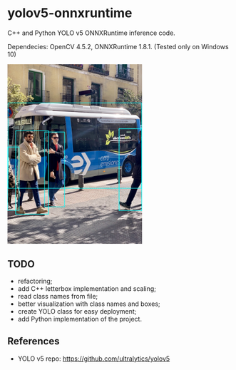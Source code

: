 # yolov5-onnxruntime
C++ and Python YOLO v5 ONNXRuntime inference code.

Dependecies: OpenCV 4.5.2, ONNXRuntime 1.8.1. (Tested only on Windows 10)

<a href="images/bus_result.jpg"><img src="images/bus_result.jpg" style="width:60%; height:60%;"/></a>

## TODO
- refactoring;
- add C++ letterbox implementation and scaling;
- read class names from file;
- better visualization with class names and boxes;
- create YOLO class for easy deployment; 
- add Python implementation of the project.

## References
- YOLO v5 repo: https://github.com/ultralytics/yolov5
